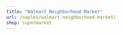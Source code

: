 ```yaml
---
title: "Walmart Neighborhood Market"
url: /naples/walmart-neighborhood-market/
shop: supermarket
---
```

